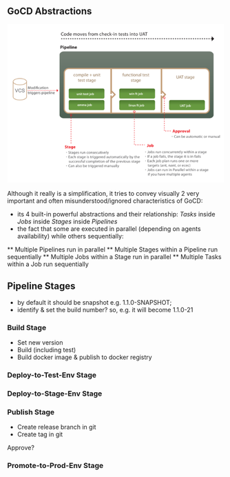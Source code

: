 ## GoCD Abstractions

**![Figure 1: GoCD Abstractions](figures/GoCD-abstractions.png)**

Although it really is a simplification, it tries to convey visually 2 very important and often misunderstood/ignored characteristics of GoCD:

* its 4 built-in powerful abstractions and their relationship: *Tasks* inside *Jobs* inside *Stages* inside *Pipelines*
* the fact that some are executed in parallel (depending on agents availability) while others sequentially:

** Multiple Pipelines run in parallel
** Multiple Stages within a Pipeline run sequentially
** Multiple Jobs within a Stage run in parallel
** Multiple Tasks within a Job run sequentially

## Pipeline Stages

* by default it should be snapshot e.g. 1.1.0-SNAPSHOT;
* identify & set the build number? so, e.g. it will become 1.1.0-21

### Build Stage

* Set new version
* Build (including test)
* Build docker image & publish to docker registry

### Deploy-to-Test-Env Stage

### Deploy-to-Stage-Env Stage

### Publish Stage

* Create release branch in git
* Create tag in git

Approve?

### Promote-to-Prod-Env Stage

